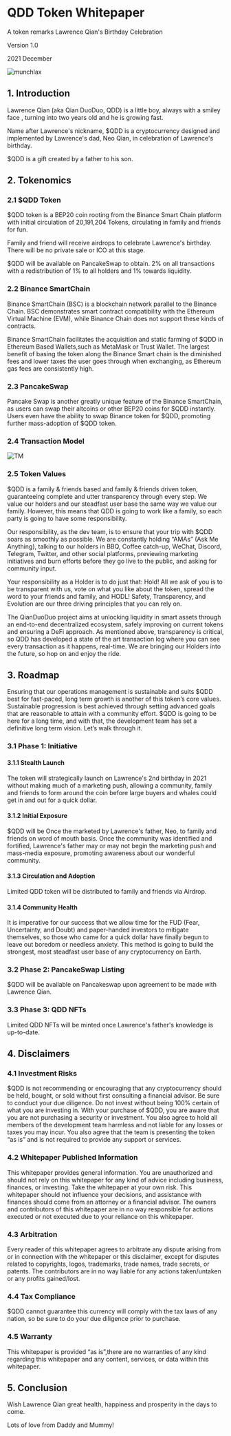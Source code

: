 # **QDD Token Whitepaper**

A token remarks Lawrence Qian's Birthday Celebration

Version 1.0

2021 December

![munchlax](https://github.com/neomelb/QDD-Coin-2021/blob/main/munchlax.jpg)

## 1. Introduction

Lawrence Qian (aka Qian DuoDuo, QDD) is a little boy, always with a smiley face , turning into two years old and he is growing fast. 

Name after Lawrence's nickname, $QDD is a cryptocurrency designed and implemented by Lawrence's dad, Neo Qian, in celebration of Lawrence's birthday. 

$QDD is a gift created by a father to his son.

## 2. Tokenomics

### 2.1 $QDD Token

$QDD token is a BEP20 coin rooting from the Binance Smart Chain platform with initial circulation of 20,191,204 Tokens, circulating in family and friends for fun.

Family and friend will receive airdrops to celebrate Lawrence's birthday. There will be no private sale or ICO  at this stage. 

$QDD will be available on PancakeSwap to obtain.  2% on all transactions with a redistribution of 1% to all holders and 1% towards liquidity.

### 2.2 Binance SmartChain

Binance SmartChain (BSC) is a blockchain network parallel to the Binance Chain. BSC demonstrates smart contract compatibility with the Ethereum Virtual Machine (EVM), while Binance Chain does not support these kinds of contracts.

Binance SmartChain facilitates the acquisition and static farming of $QDD in Ethereum Based Wallets,such as MetaMask or Trust Wallet. The largest benefit of basing the token along the Binance Smart chain is the diminished fees and lower taxes the user goes through when exchanging, as Ethereum gas fees are consistently high.

### 2.3 PancakeSwap

Pancake Swap is another greatly unique feature of the Binance SmartChain, as users can swap their altcoins or other BEP20 coins for $QDD instantly. Users even have the ability to swap Binance token for $QDD, promoting further mass-adoption of $QDD token.

### 2.4 Transaction Model

![TM](https://github.com/neomelb/QDD-Coin-2021/blob/main/TM.png)

### 2.5 Token Values

$QDD is a family & friends based and family & friends driven token, guaranteeing complete and utter transparency through every step. We value our holders and our steadfast user base the same way we value our family. However, this means that QDD is going to work like a family, so each party is going to have some responsibility.

Our responsibility, as the dev team, is to ensure that your trip with $QDD soars as smoothly as possible. We are constantly holding “AMAs” (Ask Me Anything), talking to our holders in BBQ, Coffee catch-up, WeChat, Discord, Telegram, Twitter, and other social platforms, previewing marketing initiatives and burn efforts before they go live to the public, and asking for community input.

Your responsibility as a Holder is to do just that: Hold! All we ask of you is to be transparent with us, vote on what you like about the token, spread the word to your friends and family, and HODL! Safety, Transparency, and Evolution are our three driving principles that you can rely on.  

The QianDuoDuo project aims at unlocking liquidity in smart assets through an end-to-end decentralized ecosystem, safely improving on current tokens and ensuring a DeFi approach. As mentioned above, transparency is critical, so QDD has developed a state of the art transaction log where you can see every transaction as it happens, real-time. We are bringing our Holders into the future, so hop on and enjoy the ride.

## 3. Roadmap

Ensuring that our operations management is sustainable and suits $QDD best for fast-paced, long term growth is another of this token’s core values. Sustainable progression is best achieved through setting advanced goals that are reasonable to attain with a community effort. $QDD is going to be here for a long time, and with that, the development
team has set a definitive long term vision. Let’s walk through it.

### 3.1 Phase 1: Initiative

#### 3.1.1 Stealth Launch

The token will strategically launch on Lawrence's 2nd birthday in 2021 without making much of a marketing push, allowing a community, family and friends to form around the coin before large buyers and whales could get in and out for a quick dollar.

#### 3.1.2 Initial Exposure

$QDD will be Once the marketed by Lawrence's father, Neo, to family and friends on word of mouth basis. Once the community was identified and fortified, Lawrence's father may or may not begin the marketing push and mass-media exposure, promoting awareness about our wonderful community.

#### 3.1.3 Circulation and Adoption

Limited QDD token will be distributed to family and friends via Airdrop.  

#### 3.1.4 Community Health

It is imperative for our success that we allow time for the FUD (Fear, Uncertainty, and Doubt) and paper-handed investors to mitigate themselves, so those who came for a quick dollar have finally begun to leave out boredom or needless anxiety. This method is going to build the strongest, most steadfast user base of any cryptocurrency on
Earth.

### 3.2 Phase 2: PancakeSwap Listing

$QDD will be available on Pancakeswap upon agreement to be made with Lawrence Qian. 

### 3.3 Phase 3: QDD NFTs

Limited QDD NFTs will be minted once Lawrence's father's knowledge is up-to-date.

## 4. Disclaimers

### 4.1 Investment Risks

$QDD is not recommending or encouraging that any cryptocurrency should be held, bought, or sold without first consulting a financial advisor. Be sure to conduct your due diligence. Do not invest without being 100% certain of what you are investing in. With your purchase of $QDD, you are aware that you are not purchasing a security or investment. You also agree to hold all members of the development team harmless and not liable for any losses or taxes you may incur. You also agree that the team is presenting the token “as is” and is not required to provide any support or services.

### 4.2 Whitepaper Published Information

This whitepaper provides general information. You are unauthorized and should not rely on this whitepaper for any kind of advice including business, finances, or investing. Take the whitepaper at your own risk. This whitepaper should not influence your decisions, and assistance with finances should come from an attorney or a financial advisor. The owners and contributors of this whitepaper are in no way responsible for actions executed or not executed due to your reliance on this whitepaper.

### 4.3 Arbitration

Every reader of this whitepaper agrees to arbitrate any dispute arising from or in connection with the whitepaper or this disclaimer, except for disputes related to copyrights, logos, trademarks, trade names, trade secrets, or patents. The contributors are in no way liable for any actions taken/untaken or any profits gained/lost.

### 4.4 Tax Compliance

$QDD cannot guarantee this currency will comply with the tax laws of any nation, so be sure to do your due diligence prior to purchase.

### 4.5 Warranty

This whitepaper is provided “as is”,there are no warranties of any kind regarding this whitepaper and any content, services, or data within this whitepaper.

## 5. Conclusion

Wish Lawrence Qian great health, happiness and prosperity in the days to come.

Lots of love from Daddy and Mummy!


